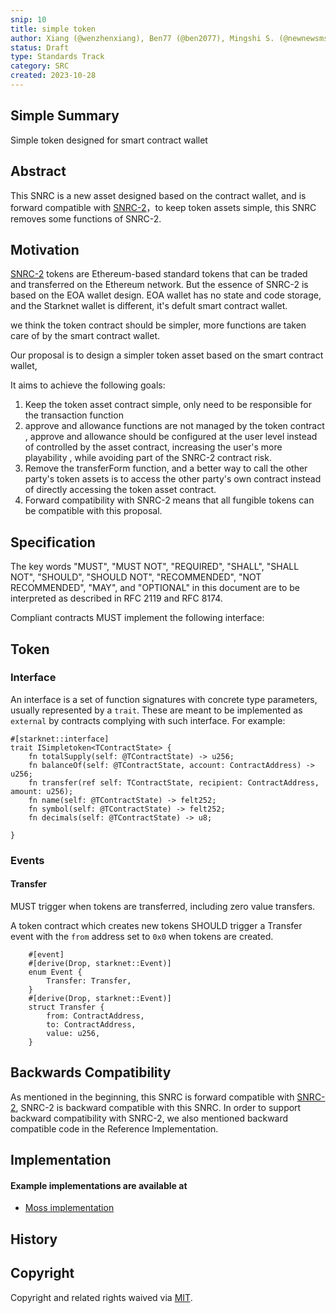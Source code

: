 ```yaml
---
snip: 10
title: simple token
author: Xiang (@wenzhenxiang), Ben77 (@ben2077), Mingshi S. (@newnewsms)
status: Draft
type: Standards Track
category: SRC
created: 2023-10-28
---
```


## Simple Summary
Simple token designed for smart contract wallet

## Abstract

This SNRC is a new asset designed based on the contract wallet, and is forward compatible with [SNRC-2](./snrc-2.md)，to keep token assets simple, this SNRC removes some functions of SNRC-2.

## Motivation

[SNRC-2](./snrc-2.md) tokens are Ethereum-based standard tokens that can be traded and transferred on the Ethereum network. But the essence of SNRC-2 is based on the EOA wallet design. EOA wallet has no state and code storage, and the Starknet wallet is different, it's defult smart contract wallet.

we think the token contract should be simpler, more functions are taken care of by the smart contract wallet.

Our proposal is to design a simpler token asset based on the smart contract wallet, 

It aims to achieve the following goals:

1. Keep the token asset contract simple, only need to be responsible for the transaction function
2. approve and allowance functions are not managed by the token contract , approve and allowance should be configured at the user level instead of controlled by the asset contract, increasing the user's more playability , while avoiding part of the SNRC-2 contract risk.
3. Remove the transferForm function, and a better way to call the other party's token assets is to access the other party's own contract instead of directly accessing the token asset contract.
4. Forward compatibility with SNRC-2 means that all fungible tokens can be compatible with this proposal.

## Specification

The key words "MUST", "MUST NOT", "REQUIRED", "SHALL", "SHALL NOT", "SHOULD", "SHOULD NOT", "RECOMMENDED", "NOT RECOMMENDED", "MAY", and "OPTIONAL" in this document are to be interpreted as described in RFC 2119 and RFC 8174.

Compliant contracts MUST implement the following interface:


## Token
### Interface


An interface is a set of function signatures with concrete type parameters, usually represented by a `trait`. These are meant to be implemented as `external` by contracts complying with such interface. For example:

```cairo
#[starknet::interface]
trait ISimpletoken<TContractState> {
    fn totalSupply(self: @TContractState) -> u256;
    fn balanceOf(self: @TContractState, account: ContractAddress) -> u256;
    fn transfer(ref self: TContractState, recipient: ContractAddress, amount: u256);
    fn name(self: @TContractState) -> felt252;
    fn symbol(self: @TContractState) -> felt252;
    fn decimals(self: @TContractState) -> u8;

}
```




### Events


#### Transfer

MUST trigger when tokens are transferred, including zero value transfers.

A token contract which creates new tokens SHOULD trigger a Transfer event with the `from` address set to `0x0` when tokens are created.

``` cairo
    #[event]
    #[derive(Drop, starknet::Event)]
    enum Event {
        Transfer: Transfer,
    }
    #[derive(Drop, starknet::Event)]
    struct Transfer {
        from: ContractAddress,
        to: ContractAddress,
        value: u256,
    }
```



## Backwards Compatibility

As mentioned in the beginning, this SNRC is forward compatible with [SNRC-2](./snrc-2.md), SNRC-2 is backward compatible with this SNRC. In order to support backward compatibility with SNRC-2, we also mentioned backward compatible code in the Reference Implementation.

## Implementation
#### Example implementations are available at
- [Moss implementation]([https://github.com/mossdapp/simpletoken-cairo])

## History

## Copyright

Copyright and related rights waived via [MIT](../LICENSE).
